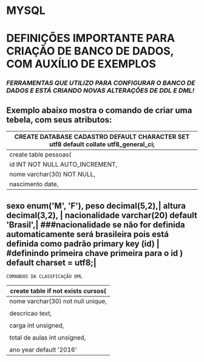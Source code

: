 # MYSQL

# DEFINIÇÕES IMPORTANTE PARA CRIAÇÃO DE BANCO DE DADOS, COM AUXÍLIO DE EXEMPLOS
 
### *FERRAMENTAS  QUE UTILIZO PARA CONFIGURAR O BANCO DE DADOS E ESTÁ CRIANDO  NOVAS ALTERAÇÕES DE DDL E DML!*

Exemplo abaixo mostra o comando de criar uma tebela, com seus atributos:
 -------------------------------------------------------------------------------------
|CREATE DATABASE CADASTRO  DEFAULT CHARACTER SET utf8 default collate utf8_general_ci;|
|-----------------------------------------------------------------------------------------------
create table pessoas(|
id INT NOT NULL AUTO_INCREMENT, |                #NOT NULL OBRIGA A DIGITAÇÃO, Auto increment siginfica que a primeeira pessoa terá código 1, a segunda código 2  ....
nome varchar(30) NOT NULL,|                                                  
nascimento date,  |         
sexo enum('M', 'F'),
peso decimal(5,2),|
altura decimal(3,2), |
nacionalidade varchar(20) default 'Brasil',|                     ###nacionalidade se não for definida automaticamente será brasileira pois está definida como padrão
primary key (id) |                                    #definindo primeira chave primeira para o id
) default charset = utf8;|
---------------------------------------------------------------------------------------


`COMANDOS DA CLASSFICAÇÃO DML` 


|create table if not exists cursos(   |
--------------------------------------|
nome varchar(30) not null unique,     |
                                      |
descricao text,                       |
                                      |
carga int unsigned,                   |
                                      |
total de aulas int unsigned,          |
                                      |
ano year default '2016'               |


